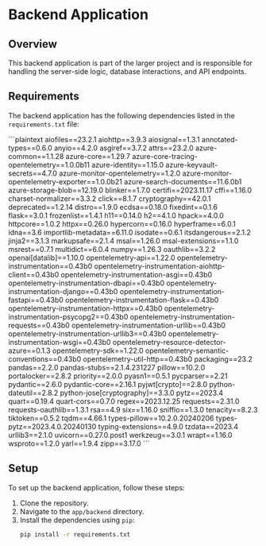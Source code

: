 # Backend Application

## Overview
This backend application is part of the larger project and is responsible for handling the server-side logic, database interactions, and API endpoints.

## Requirements
The backend application has the following dependencies listed in the `requirements.txt` file:

\```plaintext
aiofiles==23.2.1
aiohttp==3.9.3
aiosignal==1.3.1
annotated-types==0.6.0
anyio==4.2.0
asgiref==3.7.2
attrs==23.2.0
azure-common==1.1.28
azure-core==1.29.7
azure-core-tracing-opentelemetry==1.0.0b11
azure-identity==1.15.0
azure-keyvault-secrets==4.7.0
azure-monitor-opentelemetry==1.2.0
azure-monitor-opentelemetry-exporter==1.0.0b21
azure-search-documents==11.6.0b1
azure-storage-blob==12.19.0
blinker==1.7.0
certifi==2023.11.17
cffi==1.16.0
charset-normalizer==3.3.2
click==8.1.7
cryptography==42.0.1
deprecated==1.2.14
distro==1.9.0
ecdsa==0.18.0
fixedint==0.1.6
flask==3.0.1
frozenlist==1.4.1
h11==0.14.0
h2==4.1.0
hpack==4.0.0
httpcore==1.0.2
httpx==0.26.0
hypercorn==0.16.0
hyperframe==6.0.1
idna==3.6
importlib-metadata==6.11.0
isodate==0.6.1
itsdangerous==2.1.2
jinja2==3.1.3
markupsafe==2.1.4
msal==1.26.0
msal-extensions==1.1.0
msrest==0.7.1
multidict==6.0.4
numpy==1.26.3
oauthlib==3.2.2
openai[datalib]==1.10.0
opentelemetry-api==1.22.0
opentelemetry-instrumentation==0.43b0
opentelemetry-instrumentation-aiohttp-client==0.43b0
opentelemetry-instrumentation-asgi==0.43b0
opentelemetry-instrumentation-dbapi==0.43b0
opentelemetry-instrumentation-django==0.43b0
opentelemetry-instrumentation-fastapi==0.43b0
opentelemetry-instrumentation-flask==0.43b0
opentelemetry-instrumentation-httpx==0.43b0
opentelemetry-instrumentation-psycopg2==0.43b0
opentelemetry-instrumentation-requests==0.43b0
opentelemetry-instrumentation-urllib==0.43b0
opentelemetry-instrumentation-urllib3==0.43b0
opentelemetry-instrumentation-wsgi==0.43b0
opentelemetry-resource-detector-azure==0.1.3
opentelemetry-sdk==1.22.0
opentelemetry-semantic-conventions==0.43b0
opentelemetry-util-http==0.43b0
packaging==23.2
pandas==2.2.0
pandas-stubs==2.1.4.231227
pillow==10.2.0
portalocker==2.8.2
priority==2.0.0
pyasn1==0.5.1
pycparser==2.21
pydantic==2.6.0
pydantic-core==2.16.1
pyjwt[crypto]==2.8.0
python-dateutil==2.8.2
python-jose[cryptography]==3.3.0
pytz==2023.4
quart==0.19.4
quart-cors==0.7.0
regex==2023.12.25
requests==2.31.0
requests-oauthlib==1.3.1
rsa==4.9
six==1.16.0
sniffio==1.3.0
tenacity==8.2.3
tiktoken==0.5.2
tqdm==4.66.1
types-pillow==10.2.0.20240206
types-pytz==2023.4.0.20240130
typing-extensions==4.9.0
tzdata==2023.4
urllib3==2.1.0
uvicorn==0.27.0.post1
werkzeug==3.0.1
wrapt==1.16.0
wsproto==1.2.0
yarl==1.9.4
zipp==3.17.0
\```

## Setup
To set up the backend application, follow these steps:

1. Clone the repository.
2. Navigate to the `app/backend` directory.
3. Install the dependencies using `pip`:
   ```sh
   pip install -r requirements.txt